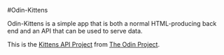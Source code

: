 #Odin-Kittens

Odin-Kittens is a simple app that is both a normal HTML-producing back end and an API that can be used to serve data.  

This is the [Kittens API Project](https://www.theodinproject.com/courses/ruby-on-rails/lessons/kittens-api) from [The Odin Project](https://www.theodinproject.com/).
